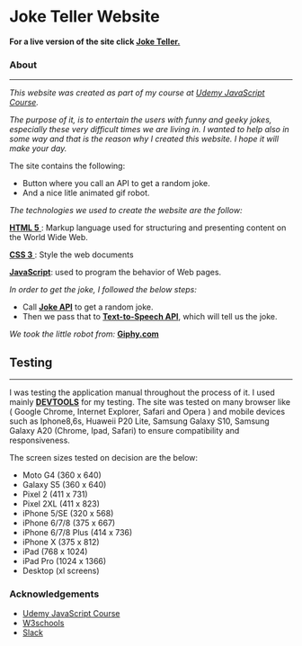 # Joke Teller Website

**For a live version of the site click <a href="https://edshuli.github.io/jokeTeller/">Joke Teller.</a>**

### About
<hr>

*This website was created as part of my course at <a href="https://www.udemy.com/?utm_source=bing-brand&utm_medium=udemyads&utm_campaign=BG-Brand-Udemy_la.EN_cc.ROW&utm_term=_._ag_1219358808134939_._ad__._de_c_._dm__._pl__._ti_kwd-76210237821084_._li_2484_._pd__._&utm_term=_._pd__._kw_udemy%2B_._&matchtype=e&msclkid=a8cb22e88b6e14c02a4b7d3f06cd0006">Udemy JavaScript Course</a>.*

*The purpose of it, is to entertain the users with funny and geeky jokes, especially these very difficult times we are living in. I wanted to help also in some way and that is the reason why I created this website. I hope it will make your day.*

The site contains the following:

* Button where you call an API to get a random joke.
* And a nice litle animated gif robot.

*The technologies we used to create the website are the follow:*

<a href="https://dev.w3.org/html5/html-author/"> **HTML 5** </a> : Markup language used for structuring and presenting content on the World Wide Web.

<a href="https://jigsaw.w3.org/css-validator/Email.html"> **CSS 3** </a>: Style the web documents

<a href="https://en.wikipedia.org/wiki/JavaScript">**JavaScript**</a>: used to program the behavior of Web pages.

*In order to get the joke, I followed the below steps:* 

* Call <a href="https://sv443.net/jokeapi/v2/">**Joke API**</a> to get a random joke.
* Then we pass that to <a href="http://www.voicerss.org/api/">**Text-to-Speech API**</a>, which will tell us the joke.

*We took the little robot from:* <a href="https://giphy.com/">**Giphy.com**</a>

## Testing
<hr>

I was testing the application manual throughout the process of it.
I used mainly <a href="https://developers.google.com/web/tools/chrome-devtools/">**DEVTOOLS**</a> for my testing. The site was tested on many browser like ( Google Chrome,
Internet Explorer, Safari and Opera ) and mobile devices such as Iphone8,6s, Huaweii P20 Lite, Samsung Galaxy S10, Samsung Galaxy A20 (Chrome, Ipad, Safari) to ensure compatibility and responsiveness.

The screen sizes tested on decision are the below:

* Moto G4 (360 x 640)
* Galaxy S5 (360 x 640)
* Pixel 2  (411 x 731)
* Pixel 2XL (411 x 823)
* iPhone 5/SE (320 x 568)
* iPhone 6/7/8 (375 x 667)
* iPhone 6/7/8 Plus (414 x 736)
* iPhone X (375 x 812)
* iPad (768 x 1024)
* iPad Pro (1024 x 1366)
* Desktop (xl screens)

### Acknowledgements 

* <a href="https://www.udemy.com/?utm_source=bing-brand&utm_medium=udemyads&utm_campaign=BG-Brand-Udemy_la.EN_cc.ROW&utm_term=_._ag_1219358808134939_._ad__._de_c_._dm__._pl__._ti_kwd-76210237821084_._li_2484_._pd__._&utm_term=_._pd__._kw_udemy%2B_._&matchtype=e&msclkid=a8cb22e88b6e14c02a4b7d3f06cd0006">Udemy JavaScript Course</a>
* <a href="https://www.w3schools.com/">W3schools</a>
* <a href="https://slack.com/intl/en-nl/">Slack</a>

